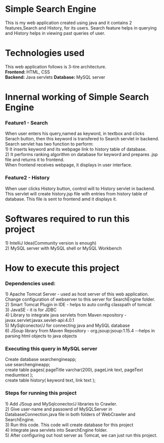 <h1>Simple Search Engine</h1>
This is my web application created using java and it contains 2 features,Search and History, for its users. Search feature helps in querying and History helps in viewing past queries of user.
<h1>Technologies used</h1>
This web application follows is 3-tire architecture.<br>
<b>Frontend: </b>HTML, CSS<br>
<b>Backend: </b>Java servlets
<b>Database: </b>MySQL server
<h1>Innernal working of Simple Search Engine</h1>
<h3>Feature1 - Search</h3>
When user enters his query,named as keyword, in textbox and clicks Serach button, then this keyword is transfered to Search servlet in backend. Search servlet has two function to perform:<br>
1) It inserts keyword and its webpage link to history table of database.<br>
2) It performs ranking algorithm on database for keyword and prepares .jsp file and returns it to frontend.<br>
When frontend receives webpage, it displays in user interface.
<h3>Feature2 - History</h3>
When user clicks History button, control will to History servlet in backend. This servlet will create history.jsp file with entries from history table of database. This file is sent to frontend amd it displays it.
<h1>Softwares required to run this project</h1>
1) IntelliJ Idea(Community version is enough)<br>
2) MySQL server with MySQL shell or MySQL Workbench
<h1>How to execute this project</h1>
<h3>Dependencies used:</h3>
1) Apache Tomcat Server - used as host server of this web application. Change configuration of webserver to this server for SearchEngine folder.<br> 
2) Smart Tomcat Plugin in IDE - helps to auto config classpath of tomcat<br>
3) JavaSE - it is for JDBC<br>
4) Library to integrate java servlets from Maven repository - javax.servlet:javax.sevlet-api:4.0.1<br>
5) MySqlconector/J for connecting java and MySQL database<br>
6) JSoup library from Maven Repository - org.jsoup:jsoup:1.15.4  --helps in parsing html objects to java objects
<h3>Executing this query in MySQL server</h3>
Create database searchengineapp;<br>
use searchengineapp;<br>
create table pages(
	pageTitle varchar(200),
	pageLink text,
    pageText mediumtext
);<br>
create table history(
	keyword text,
    link text
);
<h3>Steps for running this project</h3>
1) Add JSoup and MySqlconector/J libraries to Crawler.<br>
2) Give user-name and passowrd of MySQLServer in DatabaseConnection.java file in both folders of WebCrawler and SearchEngine.<br>
3) Run this code. This code will create database for this project<br>
4) Integrate java servlets into SearchEngine folder.<br>
5) After configuring out host server as Tomcat, we can just run this project.



